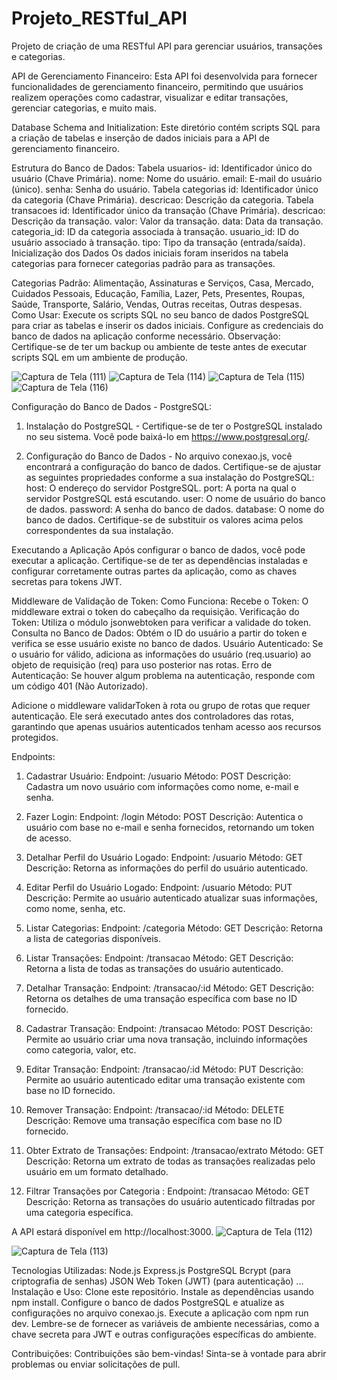 # Projeto_RESTful_API
Projeto de criação de  uma RESTful API para gerenciar usuários, transações e categorias.



API de Gerenciamento Financeiro:
Esta API foi desenvolvida para fornecer funcionalidades de gerenciamento financeiro, permitindo que usuários realizem operações como cadastrar, visualizar e editar transações, gerenciar categorias, e muito mais.


Database Schema and Initialization:
Este diretório contém scripts SQL para a criação de tabelas e inserção de dados iniciais para a API de gerenciamento financeiro.

Estrutura do Banco de Dados:
Tabela usuarios-
id: Identificador único do usuário (Chave Primária).
nome: Nome do usuário.
email: E-mail do usuário (único).
senha: Senha do usuário.
Tabela categorias
id: Identificador único da categoria (Chave Primária).
descricao: Descrição da categoria.
Tabela transacoes
id: Identificador único da transação (Chave Primária).
descricao: Descrição da transação.
valor: Valor da transação.
data: Data da transação.
categoria_id: ID da categoria associada à transação.
usuario_id: ID do usuário associado à transação.
tipo: Tipo da transação (entrada/saída).
Inicialização dos Dados
Os dados iniciais foram inseridos na tabela categorias para fornecer categorias padrão para as transações.

Categorias Padrão:
Alimentação,
Assinaturas e Serviços,
Casa,
Mercado,
Cuidados Pessoais,
Educação,
Família,
Lazer,
Pets,
Presentes,
Roupas,
Saúde,
Transporte,
Salário,
Vendas,
Outras receitas,
Outras despesas.
Como Usar:
Execute os scripts SQL no seu banco de dados PostgreSQL para criar as tabelas e inserir os dados iniciais.
Configure as credenciais do banco de dados na aplicação conforme necessário.
Observação: Certifique-se de ter um backup ou ambiente de teste antes de executar scripts SQL em um ambiente de produção.

![Captura de Tela (111)](https://github.com/ThiagoKenjiUemura/Projeto_RESTful_API/assets/132626308/585d3a3c-3362-4c7e-b0e7-19e67d9ddc26) 
![Captura de Tela (114)](https://github.com/ThiagoKenjiUemura/Projeto_RESTful_API/assets/132626308/0a26f3e4-6124-492a-a992-05fbc6a82959)
![Captura de Tela (115)](https://github.com/ThiagoKenjiUemura/Projeto_RESTful_API/assets/132626308/af821ae6-c8d1-473e-8eed-856dd5e28b8f)
![Captura de Tela (116)](https://github.com/ThiagoKenjiUemura/Projeto_RESTful_API/assets/132626308/d85b20c9-09d3-470e-93ab-17c0cfe317f3)




Configuração do Banco de Dados - PostgreSQL:
1. Instalação do PostgreSQL -
Certifique-se de ter o PostgreSQL instalado no seu sistema. Você pode baixá-lo em https://www.postgresql.org/.

2. Configuração do Banco de Dados - 
No arquivo conexao.js, você encontrará a configuração do banco de dados. Certifique-se de ajustar as seguintes propriedades conforme a sua instalação do PostgreSQL:
host: O endereço do servidor PostgreSQL.
port: A porta na qual o servidor PostgreSQL está escutando.
user: O nome de usuário do banco de dados.
password: A senha do banco de dados.
database: O nome do banco de dados.
Certifique-se de substituir os valores acima pelos correspondentes da sua instalação.

Executando a Aplicação
Após configurar o banco de dados, você pode executar a aplicação. Certifique-se de ter as dependências instaladas e configurar corretamente outras partes da aplicação, como as chaves secretas para tokens JWT.






Middleware de Validação de Token:
Como Funciona:
Recebe o Token: O middleware extrai o token do cabeçalho da requisição.
Verificação do Token: Utiliza o módulo jsonwebtoken para verificar a validade do token.
Consulta no Banco de Dados: Obtém o ID do usuário a partir do token e verifica se esse usuário existe no banco de dados.
Usuário Autenticado: Se o usuário for válido, adiciona as informações do usuário (req.usuario) ao objeto de requisição (req) para uso posterior nas rotas.
Erro de Autenticação: Se houver algum problema na autenticação, responde com um código 401 (Não Autorizado).

Adicione o middleware validarToken à rota ou grupo de rotas que requer autenticação. Ele será executado antes dos controladores das rotas, garantindo que apenas usuários autenticados tenham acesso aos recursos protegidos.

Endpoints:
1. Cadastrar Usuário:
Endpoint: /usuario
Método: POST
Descrição: Cadastra um novo usuário com informações como nome, e-mail e senha.

2. Fazer Login:
Endpoint: /login
Método: POST
Descrição: Autentica o usuário com base no e-mail e senha fornecidos, retornando um token de acesso.

3. Detalhar Perfil do Usuário Logado:
Endpoint: /usuario
Método: GET
Descrição: Retorna as informações do perfil do usuário autenticado.

4. Editar Perfil do Usuário Logado:
Endpoint: /usuario
Método: PUT
Descrição: Permite ao usuário autenticado atualizar suas informações, como nome, senha, etc.

5. Listar Categorias:
Endpoint: /categoria
Método: GET
Descrição: Retorna a lista de categorias disponíveis.

6. Listar Transações:
Endpoint: /transacao
Método: GET
Descrição: Retorna a lista de todas as transações do usuário autenticado.

7. Detalhar Transação:
Endpoint: /transacao/:id
Método: GET
Descrição: Retorna os detalhes de uma transação específica com base no ID fornecido.

8. Cadastrar Transação:
Endpoint: /transacao
Método: POST
Descrição: Permite ao usuário criar uma nova transação, incluindo informações como categoria, valor, etc.

9. Editar Transação:
Endpoint: /transacao/:id
Método: PUT
Descrição: Permite ao usuário autenticado editar uma transação existente com base no ID fornecido.

10. Remover Transação:
Endpoint: /transacao/:id
Método: DELETE
Descrição: Remove uma transação específica com base no ID fornecido.

11. Obter Extrato de Transações:
Endpoint: /transacao/extrato
Método: GET
Descrição: Retorna um extrato de todas as transações realizadas pelo usuário em um formato detalhado.

12. Filtrar Transações por Categoria :
Endpoint: /transacao
Método: GET
Descrição: Retorna as transações do usuário autenticado filtradas por uma categoria específica.

A API estará disponível em http://localhost:3000.
![Captura de Tela (112)](https://github.com/ThiagoKenjiUemura/Projeto_RESTful_API/assets/132626308/140db95e-48c8-494a-8101-89b6387a23dc)


![Captura de Tela (113)](https://github.com/ThiagoKenjiUemura/Projeto_RESTful_API/assets/132626308/b02ef95e-027e-4c54-bfb0-2db86229951e)


Tecnologias Utilizadas:
Node.js
Express.js
PostgreSQL
Bcrypt (para criptografia de senhas)
JSON Web Token (JWT) (para autenticação)
...
Instalação e Uso:
Clone este repositório.
Instale as dependências usando npm install.
Configure o banco de dados PostgreSQL e atualize as configurações no arquivo conexao.js.
Execute a aplicação com npm run dev.
Lembre-se de fornecer as variáveis de ambiente necessárias, como a chave secreta para JWT e outras configurações específicas do ambiente.

Contribuições:
Contribuições são bem-vindas! Sinta-se à vontade para abrir problemas ou enviar solicitações de pull.
